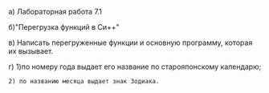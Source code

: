 а) Лабораторная работа 7.1

б)"Перегрузка функций в Си++"

в) Написать перегруженные функции и основную программу, которая их вызывает.

г)  1)по номеру года выдает его название по старояпонскому календарю;

    2) по названию месяца выдает знак Зодиака.
